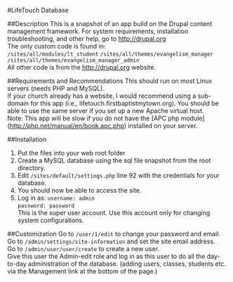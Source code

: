 #LifeTouch Database

##Description
This is a snapshot of an app build on the Drupal content management framework. For system requirements, installation troubleshooting, and other help, go to http://drupal.org  
The only custom code is found in:  
    `/sites/all/modules/lt_student`
    `/sites/all/themes/evangelism_manager`
    `/sites/all/themes/evangelism_manager_admin`  
All other code is from the http://drupal.org website.

##Requirements and Recommendations
This should run on most Linux servers (needs PHP and MySQL).  
If your church already has a website, I would recommend using a sub-domain for this app (i.e., lifetouch.firstbaptistmytown.org). You should be able to use the same server if you set up a new Apache virtual host.  
Note: This app will be slow if you do not have the [APC php module] (http://php.net/manual/en/book.apc.php) installed on your server.  

##Installation
1. Put the files into your web root folder
2. Create a MySQL database using the sql file snapshot from the root directory.
3. Edit `/sites/default/settings.php` line 92 with the credentials for your database.
4. You should now be able to access the site.
5. Log in as:
    `username: admin`  
    `password: password`  
This is the super user account. Use this account only for changing system configurations.

##Customization
Go to `/user/1/edit` to change your password and email.  
Go to `/admin/settings/site-information` and set the site email address.  
Go to `/admin/user/user/create` to create a new user.  
Give this user the Admin-edit role and log in as this user to do all the day-to-day administration of the database. (adding users, classes, students etc. via the Management link at the bottom of the page.)